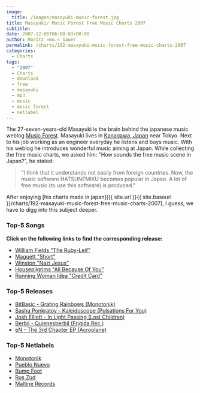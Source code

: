 ```yaml
---
image:
  title: /images/masayuki-music-forest.jpg
title: Masayuki/ Music Forest Free Music Charts 2007
subtitle: 
date: 2007-12-06T06:00:03+00:00
author: Moritz »mo.« Sauer
permalink: /charts/192-masayuki-music-forest-free-music-charts-2007
categories:
  - Charts
tags:
  - "2007"
  - Charts
  - download
  - free
  - masayuki
  - mp3
  - music
  - music forest
  - netlabel
---
```

The 27-seven-years-old Masayuki is the brain behind the japanese music weblog [Music Forest](http://blog.goo.ne.jp/warp50cd). Masayuki lives in [Kanagawa, Japan](http://maps.google.de/maps?f=q&hl=de&geocode=&time=&date=&ttype=&q=Kanagawa,+Japan+&ie=UTF8&ll=35.43944,139.510395&spn=25.986187,46.40625&z=5&om=1) near Tokyo. Next to his job working as an engineer everyday he listens and buys music. With his weblog he introduces wonderful music aiming at Japan. While collecting the free music charts, we asked him: "How sounds the free music scene in Japan?", he stated:

> "I think that it understands not easily from foreign countries. Now, the music software HATSUNEMIKU becomes popular in Japan. A lot of free music (to use this software) is produced." 

After enjoying [his charts made in japan]({{ site.url }}{{ site.baseurl }}/charts/192-masayuki-music-forest-free-music-charts-2007), I guess, we have to digg into this subject deeper.<!--more-->

### Top-5 Songs

**Click on the following links to find the corresponding release:**

  * [William Fields "The Ruby-Leif"](http://www.archive.org/details/kpu108)
  * [Maguett "Short"](http://netaudio.ru/electrosound/releases/es33/)
  * [Winston "Nazi Jesus"](http://www.digitalkunstrasen.net/kunstrasen/release_detail.php?release=dka031&lng=en)
  * [Housepilgrims "All Because Of You"](http://foem.info/index.php?option=com_content&task=view&id=201&Itemid=61)
  * [Running Woman Idea "Credit Card"](http://www.inspirebox.com/netlab/audio/nl29-running-woman-idea-take-a-deep-breath)

### Top-5 Releases

  * [BitBasic - Grating Rainbows (Monotonik)](http://www.archive.org/details/mtk186)
  * [Sasha Ponkratov - Kaleidoscope (Pulsations For You)](http://pulsations-for-you.ru/puls02.html)
  * [Josh Elliott - In Light Passing (Lost Children)](http://www.archive.org/details/LostChildren033)
  * [Berbil - Quienesberbil (Frigida Rec.)](http://www.archive.org/details/fri064)
  * [eN - The 3rd Chapter EP (Acroplane)](http://www.archive.org/details/acp008_eN_-_the_3rd_chapter_ep)

### Top-5 Netlabels

  * [Monotonik](http://www.mono211.com/)
  * [Pueblo Nuevo](http://www.pueblonuevo.cl/)
  * [Bump Foot](http://www.bumpfoot.net/)
  * [Rus Zud](http://ruszud.com/)
  * [Maltine Records](http://maltinerecords.cs8.biz/)